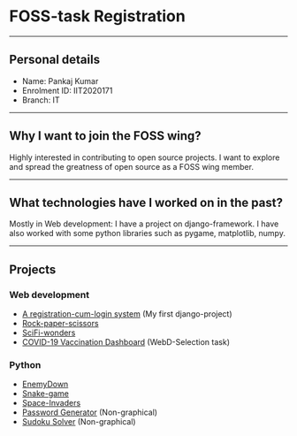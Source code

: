 # FOSS-task Registration
---

## Personal details
- Name: Pankaj Kumar
- Enrolment ID: IIT2020171
- Branch: IT

---

## Why I want to join the FOSS wing?
Highly interested in contributing to open source projects. I want to explore and spread the greatness of open source as a FOSS wing member.

---

## What technologies have I worked on in the past?
Mostly in Web development: I have a project on django-framework.
I have also worked with some python libraries such as pygame, matplotlib, numpy.

---

## Projects
### Web development
- [A registration-cum-login system](https://github.com/pankaj1707k/django_projects) (My first django-project)
- [Rock-paper-scissors](https://github.com/pankaj1707k/rps-game)
- [SciFi-wonders](https://github.com/pankaj1707k/sci-fi-wonders)
- [COVID-19 Vaccination Dashboard](https://github.com/pankaj1707k/WebD-Selection) (WebD-Selection task)

### Python
- [EnemyDown](https://github.com/pankaj1707k/python-projects/tree/master/Pygame/EnemyDown)
- [Snake-game](https://github.com/pankaj1707k/python-projects/tree/master/Pygame/Snake)
- [Space-Invaders](https://github.com/pankaj1707k/python-projects/tree/master/Pygame/space_invader)
- [Password Generator](https://github.com/pankaj1707k/python-projects/blob/master/password_generator.py) (Non-graphical)
- [Sudoku Solver](https://github.com/pankaj1707k/python-projects/blob/master/sudoku_solver.py) (Non-graphical)